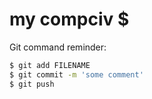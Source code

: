 # my compciv $

Git command reminder:

```sh
$ git add FILENAME
$ git commit -m 'some comment'
$ git push
```